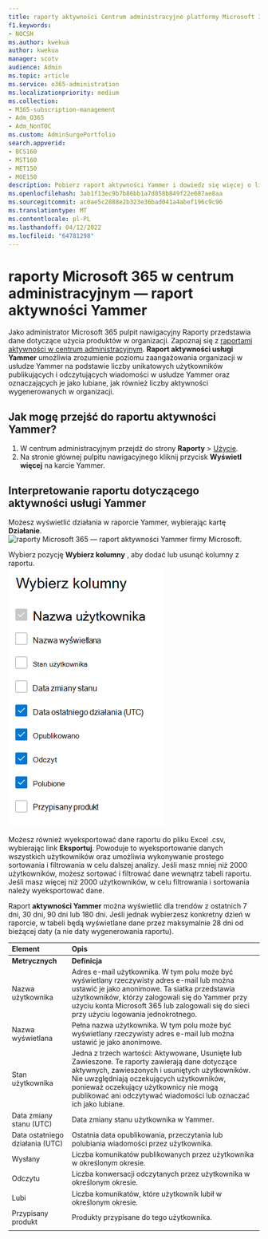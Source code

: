 ```yaml
---
title: raporty aktywności Centrum administracyjne platformy Microsoft 365 Yammer
f1.keywords:
- NOCSH
ms.author: kwekua
author: kwekua
manager: scotv
audience: Admin
ms.topic: article
ms.service: o365-administration
ms.localizationpriority: medium
ms.collection:
- M365-subscription-management
- Adm_O365
- Adm_NonTOC
ms.custom: AdminSurgePortfolio
search.appverid:
- BCS160
- MST160
- MET150
- MOE150
description: Pobierz raport aktywności Yammer i dowiedz się więcej o liczbie użytkowników korzystających z Yammer do publikowania lub odczytywania wiadomości.
ms.openlocfilehash: 3ab1f13ec9b7b86bb1a7d858b849f22e687ae8aa
ms.sourcegitcommit: ac0ae5c2888e2b323e36bad041a4abef196c9c96
ms.translationtype: MT
ms.contentlocale: pl-PL
ms.lasthandoff: 04/12/2022
ms.locfileid: "64781298"
---
```

# <a name="microsoft-365-reports-in-the-admin-center---yammer-activity-report"></a>raporty Microsoft 365 w centrum administracyjnym — raport aktywności Yammer

Jako administrator Microsoft 365 pulpit nawigacyjny Raporty przedstawia dane dotyczące użycia produktów w organizacji. Zapoznaj się z [raportami aktywności w centrum administracyjnym](activity-reports.md). **Raport aktywności usługi Yammer** umożliwia zrozumienie poziomu zaangażowania organizacji w usłudze Yammer na podstawie liczby unikatowych użytkowników publikujących i odczytujących wiadomości w usłudze Yammer oraz oznaczających je jako lubiane, jak również liczby aktywności wygenerowanych w organizacji. 
 
## <a name="how-do-i-get-to-the-yammer-activity-report"></a>Jak mogę przejść do raportu aktywności Yammer?

1. W centrum administracyjnym przejdź do strony **Raporty** \> <a href="https://go.microsoft.com/fwlink/p/?linkid=2074756" target="_blank">Użycie</a>. 
2. Na stronie głównej pulpitu nawigacyjnego kliknij przycisk **Wyświetl więcej** na karcie Yammer.

  
## <a name="interpret-the-yammer-activity-report"></a>Interpretowanie raportu dotyczącego aktywności usługi Yammer

Możesz wyświetlić działania w raporcie Yammer, wybierając kartę **Działanie**.<br/>![raporty Microsoft 365 — raport aktywności Yammer firmy Microsoft.](../../media/9b251183-c2b3-430c-ab2d-58bf11e7e3ae.png)

Wybierz pozycję **Wybierz kolumny** , aby dodać lub usunąć kolumny z raportu.  <br/> ![Yammer raport aktywności — wybierz kolumny.](../../media/7ef6351d-f7e9-4504-913d-2c2df9062bf6.png)

Możesz również wyeksportować dane raportu do pliku Excel .csv, wybierając link **Eksportuj**. Powoduje to wyeksportowanie danych wszystkich użytkowników oraz umożliwia wykonywanie prostego sortowania i filtrowania w celu dalszej analizy. Jeśli masz mniej niż 2000 użytkowników, możesz sortować i filtrować dane wewnątrz tabeli raportu. Jeśli masz więcej niż 2000 użytkowników, w celu filtrowania i sortowania należy wyeksportować dane. 

Raport **aktywności Yammer** można wyświetlić dla trendów z ostatnich 7 dni, 30 dni, 90 dni lub 180 dni. Jeśli jednak wybierzesz konkretny dzień w raporcie, w tabeli będą wyświetlane dane przez maksymalnie 28 dni od bieżącej daty (a nie daty wygenerowania raportu).
  
|Element|Opis|
|:-----|:-----|
|**Metrycznych**|**Definicja**|
|Nazwa użytkownika  <br/> |Adres e-mail użytkownika. W tym polu może być wyświetlany rzeczywisty adres e-mail lub można ustawić je jako anonimowe. Ta siatka przedstawia użytkowników, którzy zalogowali się do Yammer przy użyciu konta Microsoft 365 lub zalogowali się do sieci przy użyciu logowania jednokrotnego. <br/> |
|Nazwa wyświetlana  <br/> |Pełna nazwa użytkownika. W tym polu może być wyświetlany rzeczywisty adres e-mail lub można ustawić je jako anonimowe.  <br/> |
|Stan użytkownika  <br/> |Jedna z trzech wartości: Aktywowane, Usunięte lub Zawieszone. Te raporty zawierają dane dotyczące aktywnych, zawieszonych i usuniętych użytkowników. Nie uwzględniają oczekujących użytkowników, ponieważ oczekujący użytkownicy nie mogą publikować ani odczytywać wiadomości lub oznaczać ich jako lubiane.  <br/> |
|Data zmiany stanu (UTC)  <br/> |Data zmiany stanu użytkownika w Yammer.  <br/> |
|Data ostatniego działania (UTC)  <br/> | Ostatnia data opublikowania, przeczytania lub polubiania wiadomości przez użytkownika.  <br/> |
|Wysłany  <br/> |Liczba komunikatów publikowanych przez użytkownika w określonym okresie. <br/>|
|Odczytu  <br/> |Liczba konwersacji odczytanych przez użytkownika w określonym okresie.  <br/> |
|Lubi  <br/> |Liczba komunikatów, które użytkownik lubił w określonym okresie.  <br/>|
|Przypisany produkt  <br/> |Produkty przypisane do tego użytkownika.|
|||
